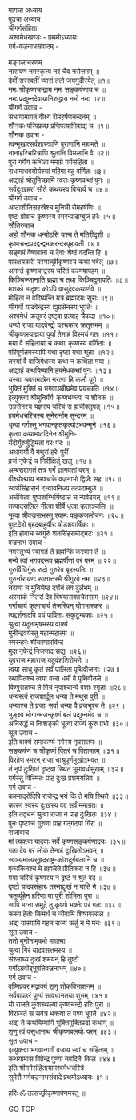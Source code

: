 मागचा अध्याय  
पुढचा अध्याय  
श्रीगर्गसंहिता  
अश्वमेधखण्डः - प्रथमोऽध्यायः  
गर्ग-वज्रनाभसंवादम् -  
  
मङ्गलाचरणम्  
नारायणं नमस्कृत्य नरं चैव नरोत्तमम् ॥  
देवीं सरस्वतीं व्यासं ततो जयमुदीरयेत् ॥१॥  
नमः श्रीकृष्णचन्द्राय नमः सङ्कर्षणाय च ॥  
नमः प्रद्युम्नदेवायानिरुद्धाय नमो नमः ॥२॥  
श्रीगर्ग उवाच -  
सभायामागतं वीक्ष्य रोमहर्षणनन्दनम् ॥  
शौनकः परिपप्रच्छ प्रणिपत्याभिवाद्य च ॥१॥  
शौनक उवाच -  
त्वन्मुखात्सर्वशास्त्राणि पुराणानि महामते ॥  
नानाहरिचरित्राणि श्रुतानि विमलानि वै ॥२॥  
पुरा गर्गेण कथिता ममाग्रे गर्गसंहिता ॥  
राधामाधवयोर्यस्यां महिमा बहु वर्णितः ॥३॥  
अद्याहं श्रोतुमिच्छामि त्वत्तः कृष्णकथां पुनः ॥  
सर्वदुःखहरां सौते कथयस्व विचार्य च ॥४॥  
श्रीगर्ग उवाच -  
अष्टाशीतिसहस्रैश्च मुनिभी रौमहर्षणिः ॥  
पृष्टः प्रोवाच कृष्णस्य स्मरन्पादाम्बुजं हरेः ॥५॥  
सौतिरुवाच  
अहो शौनक धन्योऽसि यस्य ते मतिरीदृशी ॥  
कृष्णचन्द्रपदद्वन्द्वमकरन्दस्पृहावती ॥६॥  
सङ्गमं वैष्णवानां च देवाः श्रेष्ठं वदन्ति हि ॥  
पापक्षयकरी यस्माच्छ्रीकृष्णस्य कथा भवेत् ॥७॥  
अनन्तं कृष्णचन्द्रस्य चरितं कल्मषापहम् ॥  
किञ्चिज्जानाति ब्रह्मा च तथा किञ्चिदुमापतिः ॥८॥  
मशको मादृशः कोऽपि वासुदेवकथार्णवे ॥  
मोहिता न वदिष्यन्ति यत्र ब्रह्मादयः सुराः ॥९॥  
श्रीगर्गो यादवेन्द्रस्य ह्युग्रसेनस्य भूपतेः ॥  
अश्वमेधं क्रतुवरं दृष्ट्वा प्रत्याह चैकदा ॥१०॥  
धन्यो राजा यादवेन्द्रो यश्चकार क्रतूत्तमम् ॥  
श्रीकृष्णस्याज्ञया पुर्यां तेनाहं विस्मयं गतः ॥११॥  
मया वै संहितायां च कथाः कृष्णस्य वर्णिताः ॥  
परिपूर्णतमस्यापि यथा दृष्टा यथा श्रुताः ॥१२॥  
तस्यां वै वाजिमेधस्य कथा न कथिता मया ॥  
अद्याहं कथयिष्यामि हयमेधकथां पुनः ॥१३॥  
यस्याः श्रवणमात्रेण नराणां हि कलौ युगे ॥  
भुक्तिं मुक्तिं च भगवाञ्छीघ्रमेव प्रयच्छति ॥१४॥  
इत्युक्त्वा श्रीमुनिर्गर्गः कृष्णभक्त्या च शौनक ॥  
उग्रसेनस्य यज्ञस्य चरित्रं स ह्यचीक्लृपत् ॥१५॥  
हयमेधचरित्रस्य सुमेरुर्नाम सुन्दरम् ॥  
धृत्वा गर्गस्तु भगवान्कृतकृत्योऽभवन्मुने ॥१६॥  
कृत्वा कथामष्टदिनेन श्रीमुनि-  
     र्यदोर्गुरुर्बुद्धिमतां वरः परः ॥  
अथाययौ वै मथुरां हरेः पुरीं  
     व्रजं नृपेन्द्रं च निरीक्षितुं खलु ॥१७॥  
अम्बरादागतं तत्र गर्गं ज्ञानवतां वरम् ॥  
वीक्ष्योत्थाय नमश्चक्रे वज्रनाभो द्विजैः सह ॥१८॥  
स्वर्णसिंहासनं दत्त्वावनिज्य तत्पदाम्बुजे ॥  
अर्चयित्वा पुष्पस्रग्भिर्मिष्टान्नं च न्यवेदयत् ॥१९॥  
तत्पादसलिलं नीत्वा शीर्षे धृत्वा कृताञ्जलिः ॥  
भूत्वा श्रीवज्रनाभस्तु श्यामः पङ्कजलोचनः ॥२०॥  
पुष्टदेहो बृहद्‌बाहुर्वीरः षोडशवार्षिकः ॥  
इति होवाच स्वगुरुं शतसिंहसमोद्‌भटः ॥२१॥  
वज्रनाभ उवाच -  
नमस्तुभ्यं स्वागतं ते ब्रह्मन्किं करवाम ते ॥  
मन्ये त्वां भगवद्‌रूप ब्रह्मर्षीणां वरं परम् ॥ २२॥  
गुरुर्विधिर्गुरू रुद्रो गुरुरेव बृहस्पतिः ॥  
गुरुर्नारायणः साक्षात्तस्मै श्रीगुरवे नमः ॥२३॥  
नराणां च मुनिश्रेष्ठ दर्शनं तव दुर्लभम् ॥  
अस्माकं नितरां देव विषयासक्तचेतसाम् ॥२४॥  
गर्गाचार्य कुलाचार्य तेजस्विन् योगभास्कर ॥  
त्वद्दर्शनादपि वयं पाविताः सकुटुम्बकाः ॥२५॥  
श्रुत्वा यदूनामृषभस्य वाक्यं  
     मुनीन्द्रवर्यस्तु महान्महात्मा ॥  
स्मरन्हरेः श्रीचरणारविन्दं  
     मुदा नृपेन्द्रं निजगाद सद्यः ॥२६॥  
युवराज महाराज यदुवंशशिरोमणे ॥  
त्वया साधु कृतं सर्वं पालिता पृथिवीजनाः ॥२७॥  
स्थापितश्च त्वया वत्स धर्मो वै पृथिवीतले ॥  
विष्णुरातश्च ते मित्रं नृपाश्चान्ये वशाः स्मृताः ॥२८॥  
धन्यस्त्वं राजशार्दूल धन्या ते मथुरा पुरी ॥  
धन्याश्च ते प्रजाः सर्वा धन्या वै व्रजभूश्च ते ॥२९॥  
भुङ्क्ष्व भोगान्भजन्कृष्णं बलं प्रद्युम्नमेव च ॥  
अनिरुद्धं च निःशङ्को भूत्वा राज्यं कुरु प्रभो ॥३०॥  
सूत उवाच -  
इति वाक्यं समाकर्ण्य गर्गस्य नृपसत्तमः ॥  
सङ्कर्षणं च श्रीकृष्णं पितरं च पितामहम् ॥३१॥  
विरहेण स्मरन्‌ राजा चाश्रुपूर्णमुखोऽभवत् ॥  
तं नृपं दुःखितं दृष्ट्वा स्थितं भूमावधोमुखम् ॥३२॥  
गर्गस्तु विस्मितः प्राह दुःखं प्रशमयन्निव ॥  
गर्ग उवाच -  
कस्माद्‌रोदिषि राजेन्द्र भयं किं ते मयि स्थिते ॥३३॥  
कारणं स्वस्य दुःखस्य वद सर्वं ममाग्रतः ॥  
इति तद्वचनं श्रुत्वा राजा न प्राह दुःखितः ॥३४॥  
पुनः पृष्टश्च गुरुणा प्राह गद्गदया गिरा ॥  
राजोवाच  
मां त्यक्त्वा यादवाः सर्वे कृष्णसङ्कर्षणादयः ॥३५॥  
गता देव परं लोकं तेनाहं दुःखितोऽभवम् ॥  
स्वाम्यमात्यसुहृद्‌राष्ट्र-कोशदुर्गबलानि च ॥  
एकाकिनश्च मे ब्रह्मन्नेते प्रीतिकरा न हि ॥३७॥  
मया चरित्रं कृष्णस्य न दृष्टं न श्रुतं वद ॥  
दृष्टो यादवसंहारः तस्माद्दुःखं न याति मे ॥३७॥  
चतुर्व्यूहेन हरिणा या पुरी शोभिता पुरा ॥  
सापि मग्ना समुद्रे तु कृष्णो भक्तेः परं गतः ॥३८॥  
कस्य हेतोः किमर्थं च जीवामि शिष्यवत्सल ॥  
अद्य यास्यामि गहनं राज्यं कर्तुं न मे मनः ॥३९॥  
सूत उवाच -  
ततो मुनीनामृषभो महात्मा  
     श्रुत्वा गिरं यादवसत्तमस्य ॥  
संश्लाघ्य दुःखं शमयन् हि तुष्टो  
     गर्गोऽब्रवीद्‌भूपतिवज्रनाभम् ॥४०॥  
गर्ग उवाच -  
वृष्णिप्रवर मद्वाक्यं शृणु शोकविनाशनम् ॥  
सर्वपापहरं पुण्यं सावधानतया शुभम् ॥४१॥  
यो राजते कुशस्थल्यां कृष्णचन्द्रो हरिः पुरा ॥  
विराजते स सर्वत्र भक्त्या तं पश्य भूपते ॥४२॥  
अद्य ते कथयिष्यामि भुक्तिमुक्तिप्रदां कथाम् ॥  
शृणु त्वं वसुधानाथ श्रीकृष्णबलयोः परम् ॥४३॥  
सूत उवाच -  
इत्युक्त्वा भगवान्गर्गो वज्राय स्वां च संहिताम् ॥  
कथयामास विप्रेन्द्र पुण्यां नवदिनैः किल ॥४४॥  
इति श्रीगर्गसंहितायामश्वमेधचरित्रे  
सुमेरौ गर्गवज्रनाभसंवादे प्रथमोऽध्यायः ॥१॥  
  
हरिः ॐ तत्सच्छ्रीकृष्णार्पणमस्तु ॥  
  
GO TOP
